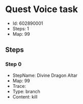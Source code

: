 # Quest Voice task

- Id: 602890001
- Steps: 1
- Map: 99

## Steps

### Step 0
- StepName:  Divine Dragon Altar
- Map:  99
- Trace:  
- Type:  branch
- Content:  kill


